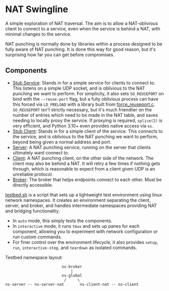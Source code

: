 # NAT Swingline

A simple exploration of NAT traversal. The aim is to allow a NAT-oblivious client to connect to a service, even when the service is behind a NAT, with minimal changes to the service.

NAT punching is normally done by libraries within a process designed to be fully aware of NAT punching. It is done this way for good reason, but it's surprising how far you can get before compromises.

## Components

- [Stub Service](stub-service.py): Stands in for a simple service for clients to connect to.
  This listens on a simple UDP socket, and is oblivious to the NAT punching we want to perform.
  For simplicity, it also sets `SO_REUSEPORT` on  bind with the `--reuse-port` flag, but a fully oblivious process can have this forced via `LD_PRELOAD` with a library built from [force_reuseport.c](force_reuseport.c).
  `SO_REUSEPORT` isn't strictly necessary, but it's much friendlier on the number of entries which need to be made in the NAT table, and saves needing to locally proxy the service.
  If proxying is required, `splice(2)` is very efficient, and Python 3.10+ even provides native access via `os`.
- [Stub Client](stub-client.py): Stands in for a simple client of the service.
  This connects to the service, and is oblivious to the NAT punching we want to perform, beyond being given a normal address and port.
- [Server](server.py): A NAT punching service, running on the server that clients ultimately want connect to.
- [Client](client.py): A NAT punching client, on the other side of the network. The client may also be behind a NAT.
  It will retry a few times if nothing gets through, which is reasonable to expect from a client given UDP is an unreliable protocol.
- [Broker](broker.py): The broker that helps endpoints connect to each other. Must be directly accessible.

[testbed.sh](testbed.sh) is a script that sets up a lightweight test environment using linux network namespaces.
It creates an environment separating the client, server, and broker, and handles intermediate namespaces providing NAT and bridging functionality.

- In `auto` mode, this simply tests the components.
- In `interactive` mode, it runs `tmux` and sets up panes for each component, allowing you to experiment with network configuration or run custom commands.
- For finer control over the environment lifecycle, it also provides `setup`, `run`, `interactive-step`, and `teardown` as isolated commands.

Testbed namespace layout:
```
                         ns-broker
                             |
                         ns-global
                          /     \
ns-server -- ns-server-nat       ns-client-nat -- ns-client
```
